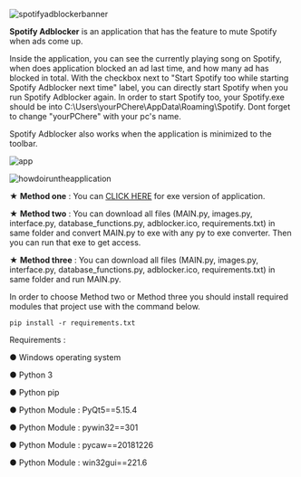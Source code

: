 ![spotifyadblockerbanner](https://user-images.githubusercontent.com/85064536/133149924-e6949257-3aa5-4564-9977-f96fe4640967.jpg)

**Spotify Adblocker** is an application that has the feature to mute Spotify when ads come up.

Inside the application, you can see the currently playing song on Spotify, when does application blocked an ad last time, and how many ad has blocked in total. With the checkbox next to "Start Spotify too while starting Spotify Adblocker next time" label, you can directly start Spotify when you run Spotify Adblocker again. In order to start Spotify too, your Spotify.exe should be into C:\Users\yourPChere\AppData\Roaming\Spotify. Dont forget to change "yourPChere" with your pc's name.

Spotify Adblocker also works when the application is minimized to the toolbar.


![app](https://user-images.githubusercontent.com/85064536/133147556-633a220d-d394-48c1-98b7-6f33a1dd250a.gif)


![howdoiruntheapplication](https://user-images.githubusercontent.com/85064536/133149927-78b1eae3-c6d3-49f2-ab7e-8002bdf94361.jpg)

★ **Method one** : You can [CLICK HERE](https://github.com/mehmetguduk/Spotify-Adblocker/releases/tag/Exe) for exe version of application.

★ **Method two** : You can download all files (MAIN.py, images.py, interface.py, database_functions.py, adblocker.ico, requirements.txt) in same folder and convert MAIN.py to exe with any py to exe converter. Then you can run that exe to get access.

★ **Method three** : You can download all files (MAIN.py, images.py, interface.py, database_functions.py, adblocker.ico, requirements.txt) in same folder and run MAIN.py.

In order to choose Method two or Method three you should install required modules that project use with the command below.

```pip install -r requirements.txt```

Requirements :

● Windows operating system

● Python 3

● Python pip

● Python Module : PyQt5==5.15.4

● Python Module : pywin32==301

● Python Module : pycaw==20181226

● Python Module : win32gui==221.6
